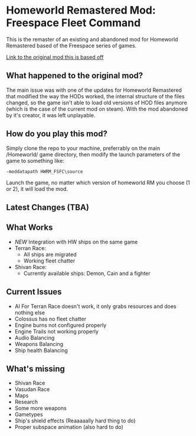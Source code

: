 
# Homeworld Remastered Mod: Freespace Fleet Command

This is the remaster of an existing and abandoned mod for Homeworld Remastered based of the Freespace series of games.

[Link to the original mod this is based off](https://steamcommunity.com/sharedfiles/filedetails/?id=408410200)

## What happened to the original mod?

The main issue was with one of the updates for Homeworld Remastered that modified the way the HODs worked, the internal structure of the files changed, so the game isn't able to load old versions of HOD files anymore (which is the case of the current mod on steam). With the mod abandoned by it's creator, it was left unplayable.

## How do you play this mod?

Simply clone the repo to your machine, preferrably on the main /Homeworld/ game directory, then modify the launch parameters of the game to something like:

```
-moddatapath HWRM_FSFC\source
```

Launch the game, no matter which version of homeworld RM you choose (1 or 2), it will load the mod.

## Latest Changes (TBA)

## What Works

- *NEW* Integration with HW ships on the same game
- Terran Race:
    - All ships are migrated
    - Working fleet chatter
- Shivan Race:
    - Currently available ships: Demon, Cain and a fighter
  
## Current Issues

- AI For Terran Race doesn't work, it only grabs resources and does nothing else
- Colossus has no fleet chatter
- Engine burns not configured properly
- Engine Trails not working properly
- Audio Balancing
- Weapons Balancing
- Ship health Balancing

## What's missing

- Shivan Race
- Vasudan Race
- Maps
- Research
- Some more weapons
- Gametypes
- Ship's shield effects (Reaaaaally hard thing to do)
- Proper subspace animation (also hard to do)
